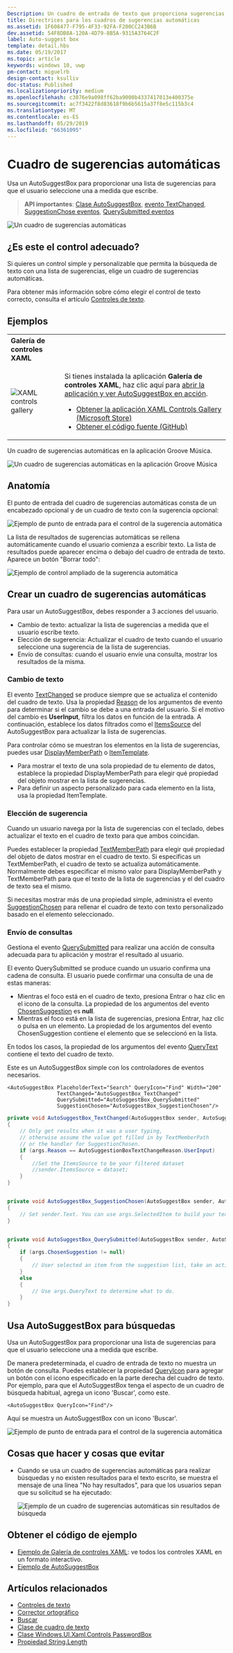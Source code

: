 ```yaml
---
Description: Un cuadro de entrada de texto que proporciona sugerencias como tipos de usuarios.
title: Directrices para los cuadros de sugerencias automáticas
ms.assetid: 1F608477-F795-4F33-92FA-F200CC243B6B
dev.assetid: 54F8DB8A-120A-4D79-8B5A-9315A3764C2F
label: Auto-suggest box
template: detail.hbs
ms.date: 05/19/2017
ms.topic: article
keywords: windows 10, uwp
pm-contact: miguelrb
design-contact: ksulliv
doc-status: Published
ms.localizationpriority: medium
ms.openlocfilehash: c3076e9a098ff62ba9000b4337417013e400375e
ms.sourcegitcommit: ac7f3422f8d83618f9b6b5615a37f8e5c115b3c4
ms.translationtype: MT
ms.contentlocale: es-ES
ms.lasthandoff: 05/29/2019
ms.locfileid: "66361095"
---
```

# <a name="auto-suggest-box"></a>Cuadro de sugerencias automáticas

Usa un AutoSuggestBox para proporcionar una lista de sugerencias para que el usuario seleccione una a medida que escribe.

> **API importantes**: [Clase AutoSuggestBox](https://docs.microsoft.com/uwp/api/Windows.UI.Xaml.Controls.AutoSuggestBox), [evento TextChanged](https://docs.microsoft.com/uwp/api/windows.ui.xaml.controls.autosuggestbox.textchanged), [SuggestionChose eventos](https://docs.microsoft.com/uwp/api/windows.ui.xaml.controls.autosuggestbox.suggestionchosen), [QuerySubmitted eventos](https://docs.microsoft.com/uwp/api/windows.ui.xaml.controls.autosuggestbox.querysubmitted)

![Un cuadro de sugerencias automáticas](images/controls/auto-suggest-box-open.png)

## <a name="is-this-the-right-control"></a>¿Es este el control adecuado?

Si quieres un control simple y personalizable que permita la búsqueda de texto con una lista de sugerencias, elige un cuadro de sugerencias automáticas.

Para obtener más información sobre cómo elegir el control de texto correcto, consulta el artículo [Controles de texto](text-controls.md).

## <a name="examples"></a>Ejemplos

<table>
<th align="left">Galería de controles XAML<th>
<tr>
<td><img src="images/xaml-controls-gallery-sm.png" alt="XAML controls gallery"></img></td>
<td>
    <p>Si tienes instalada la aplicación <strong style="font-weight: semi-bold">Galería de controles XAML</strong>, haz clic aquí para <a href="xamlcontrolsgallery:/item/AutoSuggestBox">abrir la aplicación y ver AutoSuggestBox en acción</a>.</p>
    <ul>
    <li><a href="https://www.microsoft.com/store/productId/9MSVH128X2ZT">Obtener la aplicación XAML Controls Gallery (Microsoft Store)</a></li>
    <li><a href="https://github.com/Microsoft/Xaml-Controls-Gallery">Obtener el código fuente (GitHub)</a></li>
    </ul>
</td>
</tr>
</table>

Un cuadro de sugerencias automáticas en la aplicación Groove Música.

![Un cuadro de sugerencias automáticas en la aplicación Groove Música](images/control-examples/auto-suggest-box-groove.png)

## <a name="anatomy"></a>Anatomía
El punto de entrada del cuadro de sugerencias automáticas consta de un encabezado opcional y de un cuadro de texto con la sugerencia opcional:

![Ejemplo de punto de entrada para el control de la sugerencia automática](images/controls_autosuggest_entrypoint.png)

La lista de resultados de sugerencias automáticas se rellena automáticamente cuando el usuario comienza a escribir texto. La lista de resultados puede aparecer encima o debajo del cuadro de entrada de texto. Aparece un botón "Borrar todo":

![Ejemplo de control ampliado de la sugerencia automática](images/controls_autosuggest_expanded01.png)

## <a name="create-an-auto-suggest-box"></a>Crear un cuadro de sugerencias automáticas

Para usar un AutoSuggestBox, debes responder a 3 acciones del usuario.

- Cambio de texto: actualizar la lista de sugerencias a medida que el usuario escribe texto.
- Elección de sugerencia: Actualizar el cuadro de texto cuando el usuario seleccione una sugerencia de la lista de sugerencias.
- Envío de consultas: cuando el usuario envíe una consulta, mostrar los resultados de la misma.

### <a name="text-changed"></a>Cambio de texto

El evento [TextChanged](https://docs.microsoft.com/uwp/api/windows.ui.xaml.controls.autosuggestbox.textchanged) se produce siempre que se actualiza el contenido del cuadro de texto. Usa la propiedad [Reason](https://docs.microsoft.com/uwp/api/windows.ui.xaml.controls.autosuggestboxtextchangedeventargs.reason) de los argumentos de evento para determinar si el cambio se debe a una entrada del usuario. Si el motivo del cambio es **UserInput**, filtra los datos en función de la entrada. A continuación, establece los datos filtrados como el [ItemsSource](https://docs.microsoft.com/uwp/api/windows.ui.xaml.controls.itemscontrol.itemssource) del AutoSuggestBox para actualizar la lista de sugerencias.

Para controlar cómo se muestran los elementos en la lista de sugerencias, puedes usar [DisplayMemberPath](https://docs.microsoft.com/uwp/api/windows.ui.xaml.controls.itemscontrol.displaymemberpath) o [ItemTemplate](https://docs.microsoft.com/uwp/api/windows.ui.xaml.controls.itemscontrol.itemtemplate).

- Para mostrar el texto de una sola propiedad de tu elemento de datos, establece la propiedad DisplayMemberPath para elegir qué propiedad del objeto mostrar en la lista de sugerencias.
- Para definir un aspecto personalizado para cada elemento en la lista, usa la propiedad ItemTemplate.

### <a name="suggestion-chosen"></a>Elección de sugerencia

Cuando un usuario navega por la lista de sugerencias con el teclado, debes actualizar el texto en el cuadro de texto para que ambos coincidan.

Puedes establecer la propiedad [TextMemberPath](https://docs.microsoft.com/uwp/api/windows.ui.xaml.controls.autosuggestbox.textmemberpath) para elegir qué propiedad del objeto de datos mostrar en el cuadro de texto. Si especificas un TextMemberPath, el cuadro de texto se actualiza automáticamente. Normalmente debes especificar el mismo valor para DisplayMemberPath y TextMemberPath para que el texto de la lista de sugerencias y el del cuadro de texto sea el mismo.

Si necesitas mostrar más de una propiedad simple, administra el evento [SuggestionChosen](https://docs.microsoft.com/uwp/api/windows.ui.xaml.controls.autosuggestbox.suggestionchosen) para rellenar el cuadro de texto con texto personalizado basado en el elemento seleccionado.

### <a name="query-submitted"></a>Envío de consultas

Gestiona el evento [QuerySubmitted](https://docs.microsoft.com/uwp/api/windows.ui.xaml.controls.autosuggestbox.querysubmitted) para realizar una acción de consulta adecuada para tu aplicación y mostrar el resultado al usuario.

El evento QuerySubmitted se produce cuando un usuario confirma una cadena de consulta. El usuario puede confirmar una consulta de una de estas maneras:
- Mientras el foco está en el cuadro de texto, presiona Entrar o haz clic en el icono de la consulta. La propiedad de los argumentos del evento [ChosenSuggestion](https://docs.microsoft.com/uwp/api/windows.ui.xaml.controls.autosuggestboxquerysubmittedeventargs.chosensuggestion) es **null**.
- Mientras el foco está en la lista de sugerencias, presiona Entrar, haz clic o pulsa en un elemento. La propiedad de los argumentos del evento ChosenSuggestion contiene el elemento que se seleccionó en la lista.

En todos los casos, la propiedad de los argumentos del evento [QueryText](https://docs.microsoft.com/uwp/api/windows.ui.xaml.controls.autosuggestboxquerysubmittedeventargs.querytext) contiene el texto del cuadro de texto.

Este es un AutoSuggestBox simple con los controladores de eventos necesarios.

```xaml
<AutoSuggestBox PlaceholderText="Search" QueryIcon="Find" Width="200"
                TextChanged="AutoSuggestBox_TextChanged"
                QuerySubmitted="AutoSuggestBox_QuerySubmitted"
                SuggestionChosen="AutoSuggestBox_SuggestionChosen"/>
```

```csharp
private void AutoSuggestBox_TextChanged(AutoSuggestBox sender, AutoSuggestBoxTextChangedEventArgs args)
{
    // Only get results when it was a user typing,
    // otherwise assume the value got filled in by TextMemberPath
    // or the handler for SuggestionChosen.
    if (args.Reason == AutoSuggestionBoxTextChangeReason.UserInput)
    {
        //Set the ItemsSource to be your filtered dataset
        //sender.ItemsSource = dataset;
    }
}


private void AutoSuggestBox_SuggestionChosen(AutoSuggestBox sender, AutoSuggestBoxSuggestionChosenEventArgs args)
{
    // Set sender.Text. You can use args.SelectedItem to build your text string.
}


private void AutoSuggestBox_QuerySubmitted(AutoSuggestBox sender, AutoSuggestBoxQuerySubmittedEventArgs args)
{
    if (args.ChosenSuggestion != null)
    {
        // User selected an item from the suggestion list, take an action on it here.
    }
    else
    {
        // Use args.QueryText to determine what to do.
    }
}
```

## <a name="use-autosuggestbox-for-search"></a>Usa AutoSuggestBox para búsquedas

Usa un AutoSuggestBox para proporcionar una lista de sugerencias para que el usuario seleccione una a medida que escribe.

De manera predeterminada, el cuadro de entrada de texto no muestra un botón de consulta. Puedes establecer la propiedad [QueryIcon](https://docs.microsoft.com/uwp/api/windows.ui.xaml.controls.autosuggestbox.queryicon) para agregar un botón con el icono especificado en la parte derecha del cuadro de texto. Por ejemplo, para que el AutoSuggestBox tenga el aspecto de un cuadro de búsqueda habitual, agrega un icono 'Buscar', como este.

```xaml
<AutoSuggestBox QueryIcon="Find"/>
```

Aquí se muestra un AutoSuggestBox con un icono 'Buscar'.

![Ejemplo de punto de entrada para el control de la sugerencia automática](images/controls_autosuggest_entrypoint.png)

## <a name="dos-and-donts"></a>Cosas que hacer y cosas que evitar

-   Cuando se usa un cuadro de sugerencias automáticas para realizar búsquedas y no existen resultados para el texto escrito, se muestra el mensaje de una línea "No hay resultados", para que los usuarios sepan que su solicitud se ha ejecutado:

    ![Ejemplo de un cuadro de sugerencias automáticas sin resultados de búsqueda](images/controls_autosuggest_noresults.png)

<!--
<div class="microsoft-internal-note">
**Globalization and localization checklist**

<table>
<tr>
<th>Vertical spacing</th><td>Use non-Latin characters for vertical spacing to ensure non-Latin scripts will display properly, including numbers.</td>
</tr>
<tr>
<th>Scrolling</th><td>When auto suggest text is selected, user should be able to scroll to end of string.</td>
</tr>
</table>
</div>
-->

## <a name="get-the-sample-code"></a>Obtener el código de ejemplo

- [Ejemplo de Galería de controles XAML](https://github.com/Microsoft/Xaml-Controls-Gallery): ve todos los controles XAML en un formato interactivo.
- [Ejemplo de AutoSuggestBox](https://github.com/Microsoft/Windows-universal-samples/tree/master/Samples/XamlAutoSuggestBox)

## <a name="related-articles"></a>Artículos relacionados

- [Controles de texto](text-controls.md)
- [Corrector ortográfico](text-controls.md)
- [Buscar](search.md)
- [Clase de cuadro de texto](https://docs.microsoft.com/uwp/api/Windows.UI.Xaml.Controls.TextBox)
- [Clase Windows.UI.Xaml.Controls PasswordBox](https://docs.microsoft.com/uwp/api/Windows.UI.Xaml.Controls.PasswordBox)
- [Propiedad String.Length](https://docs.microsoft.com/dotnet/api/system.string.length?redirectedfrom=MSDN#System_String_Length)
